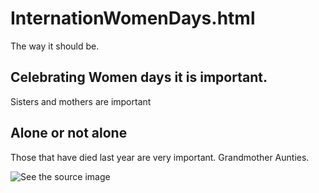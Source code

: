 # InternationWomenDays.html
The way it should be. 

## Celebrating Women days it is important.
Sisters and mothers are important 

## Alone or not alone 
Those that have died last year are very important. Grandmother Aunties.

<img src="https://th.bing.com/th/id/OIP.XOBbTx5QeCaJ7TwqqiS0NgHaEr?pid=ImgDet&amp;rs=1" alt="See the source image"/>



